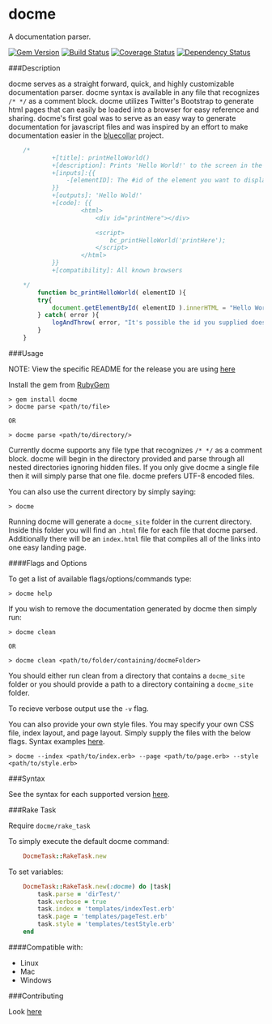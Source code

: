 docme
=====

A documentation parser.

[![Gem Version](https://badge.fury.io/rb/docme.svg)](http://badge.fury.io/rb/docme) [![Build Status](https://travis-ci.org/philosowaffle/docme.svg?branch=master)](https://travis-ci.org/philosowaffle/docme) [![Coverage Status](https://coveralls.io/repos/philosowaffle/docme/badge.png)](https://coveralls.io/r/philosowaffle/docme) [![Dependency Status](https://gemnasium.com/philosowaffle/docme.svg)](https://gemnasium.com/philosowaffle/docme)

###Description

docme serves as a straight forward, quick, and highly customizable documentation parser.  docme syntax is available in any file that recognizes `/* */` as a comment block.  docme utilizes Twitter's Bootstrap to generate html pages that can easily be loaded into a browser for easy reference and sharing.  docme's first goal was to serve as an easy way to generate documentation for javascript files and was inspired by an effort to make documentation easier in the [bluecollar](https://github.com/philosowaffle/bluecollar) project.

```javascript
    /*
            +[title]: printHelloWorld()
            +[description]: Prints 'Hello World!' to the screen in the given element.
            +[inputs]:{{
                -[elementID]: The #id of the element you want to display the output in
            }}
            +[outputs]: 'Hello Wold!'
            +[code]: {{
                    <html>
                        <div id="printHere"></div>

                        <script>
                            bc_printHelloWorld('printHere');
                        </script>
                    </html>
            }}
            +[compatibility]: All known browsers

    */
        function bc_printHelloWorld( elementID ){
        try{
            document.getElementById( elementID ).innerHTML = "Hello World!";
        } catch( error ){
            logAndThrow( error, "It's possible the id you supplied does not exist." );
        }
    }
```

###Usage

NOTE: View the specific README for the release you are using [here](https://github.com/philosowaffle/docme/releases)

Install the gem from [RubyGem](https://rubygems.org/gems/docme)

    > gem install docme
    > docme parse <path/to/file>

    OR

    > docme parse <path/to/directory/>

Currently docme supports any file type that recognizes `/* */` as a comment block.  docme will begin in the directory provided and parse through all nested directories ignoring hidden files.  If you only give docme a single file then it will simply parse that one file.  docme prefers UTF-8 encoded files.

You can also use the current directory by simply saying:

    > docme

Running docme will generate a `docme_site` folder in the current directory.  Inside this folder you will find an `.html` file for each file that docme parsed.  Additionally there will be an `index.html` file that compiles all of the links into one easy landing page.

####Flags and Options

To get a list of available flags/options/commands type:

    > docme help

If you wish to remove the documentation generated by docme then simply run:

    > docme clean

    OR

    > docme clean <path/to/folder/containing/docmeFolder>

You should either run clean from a directory that contains a `docme_site` folder or you should provide a path to a directory containing a `docme_site` folder.

 To recieve verbose output use the `-v` flag.

 You can also provide your own style files.  You may specify your own CSS file, index layout, and page layout.  Simply supply the files with the below flags.  Syntax examples [here](https://github.com/philosowaffle/docme/wiki/Docme-Syntax-v2.0.1).

    > docme --index <path/to/index.erb> --page <path/to/page.erb> --style <path/to/style.erb>

###Syntax

See the syntax for each supported version [here](https://github.com/philosowaffle/docme/wiki).


###Rake Task

Require `docme/rake_task`

To simply execute the default docme command:

```ruby
    DocmeTask::RakeTask.new
```

To set variables:

```ruby
    DocmeTask::RakeTask.new(:docme) do |task|
        task.parse = 'dirTest/'
        task.verbose = true
        task.index = 'templates/indexTest.erb'
        task.page = 'templates/pageTest.erb'
        task.style = 'templates/testStyle.erb'
    end
```

####Compatible with:

* Linux
* Mac
* Windows


###Contributing

Look [here](https://github.com/philosowaffle/docme/wiki/Contributing)

